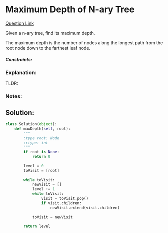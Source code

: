 # Maximum Depth of N-ary Tree

[Question Link](https://leetcode.com/problems/maximum-depth-of-n-ary-tree/)  

Given a n-ary tree, find its maximum depth.  

The maximum depth is the number of nodes along the longest path from the root node down to the farthest leaf node.  

##### Constraints:

### Explanation:
TLDR: 

### Notes:


## Solution:
```Python
class Solution(object):
    def maxDepth(self, root):
        """
        :type root: Node
        :rtype: int
        """
        if root is None:
            return 0
        
        level = 0
        toVisit = [root]
        
        while toVisit:
            newVisit = []
            level += 1
            while toVisit:
                visit = toVisit.pop()
                if visit.children:
                    newVisit.extend(visit.children)
            
            toVisit = newVisit
            
        return level
```